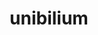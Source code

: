 ---
title: "unibilium"
layout: cache
categories: [package, develop]
meta: {"compilers": ["gcc@10.5.0", "gcc@13.3.0"], "num_specs": 14, "num_specs_by_stack": {"developer-tools-aarch64-linux-gnu": 7, "developer-tools-x86_64_v3-linux-gnu": 7, "root": 14}, "oss": ["centos7", "rhel8"], "platforms": ["linux"], "stacks": ["developer-tools-aarch64-linux-gnu", "developer-tools-x86_64_v3-linux-gnu", "root"], "targets": ["aarch64", "x86_64_v3"], "versions": ["2.0.0", "2.1.2"]}
spec_details: [{"compiler": "gcc@10.5.0", "hash": "3azkv4eje3yi6ly3vdpn5c7wuxpxnojh", "os": "centos7", "platform": "linux", "size": "-", "stacks": ["developer-tools-x86_64_v3-linux-gnu", "root"], "target": "x86_64_v3", "variants": ["build_system=autotools"], "versions": ["2.1.2"]}, {"compiler": "gcc@10.5.0", "hash": "7jq3vidatasqbikbxw4eb4pcwci2qhuy", "os": "centos7", "platform": "linux", "size": "-", "stacks": ["developer-tools-x86_64_v3-linux-gnu", "root"], "target": "x86_64_v3", "variants": ["build_system=autotools"], "versions": ["2.1.2"]}, {"compiler": "gcc@13.3.0", "hash": "7syefix4szjdzuf7k24sbuukwnuhspio", "os": "rhel8", "platform": "linux", "size": "-", "stacks": ["developer-tools-aarch64-linux-gnu", "root"], "target": "aarch64", "variants": ["build_system=autotools"], "versions": ["2.1.2"]}, {"compiler": "gcc@10.5.0", "hash": "a5u7vyv5u4iawej2sw7kpkkrxrjdktmw", "os": "centos7", "platform": "linux", "size": "-", "stacks": ["developer-tools-x86_64_v3-linux-gnu", "root"], "target": "x86_64_v3", "variants": ["build_system=autotools"], "versions": ["2.1.2"]}, {"compiler": "gcc@13.3.0", "hash": "doo4k2wmyhxa6ximf2wzcyvb7ygngquc", "os": "rhel8", "platform": "linux", "size": "-", "stacks": ["developer-tools-aarch64-linux-gnu", "root"], "target": "aarch64", "variants": ["build_system=generic"], "versions": ["2.0.0"]}, {"compiler": "gcc@13.3.0", "hash": "e7pjiigk4vpab2odk67l3l4pt4n2ftpw", "os": "rhel8", "platform": "linux", "size": "-", "stacks": ["developer-tools-aarch64-linux-gnu", "root"], "target": "aarch64", "variants": ["build_system=autotools"], "versions": ["2.1.2"]}, {"compiler": "gcc@10.5.0", "hash": "hr5kzy5kh2spvz6xswqiqjabmdxqqqf6", "os": "centos7", "platform": "linux", "size": "-", "stacks": ["developer-tools-x86_64_v3-linux-gnu", "root"], "target": "x86_64_v3", "variants": ["build_system=generic"], "versions": ["2.0.0"]}, {"compiler": "gcc@13.3.0", "hash": "i6qywhdszyxsywqavj4dgh7tjou4r5zr", "os": "rhel8", "platform": "linux", "size": "-", "stacks": ["developer-tools-aarch64-linux-gnu", "root"], "target": "aarch64", "variants": ["build_system=generic"], "versions": ["2.0.0"]}, {"compiler": "gcc@13.3.0", "hash": "ifgosirnggg6qmjvvv6nw3atwgl4f3ns", "os": "rhel8", "platform": "linux", "size": "-", "stacks": ["developer-tools-aarch64-linux-gnu", "root"], "target": "aarch64", "variants": ["build_system=autotools"], "versions": ["2.1.2"]}, {"compiler": "gcc@10.5.0", "hash": "oxk4j2dgyjwsdwlco45cuejszf4ozoz6", "os": "centos7", "platform": "linux", "size": "-", "stacks": ["developer-tools-x86_64_v3-linux-gnu", "root"], "target": "x86_64_v3", "variants": ["build_system=generic"], "versions": ["2.0.0"]}, {"compiler": "gcc@10.5.0", "hash": "qjlnx7gdtbezz2xsk5sngyggcp4f4xf5", "os": "centos7", "platform": "linux", "size": "-", "stacks": ["developer-tools-x86_64_v3-linux-gnu", "root"], "target": "x86_64_v3", "variants": ["build_system=autotools"], "versions": ["2.1.2"]}, {"compiler": "gcc@13.3.0", "hash": "tio3va2uhtqfxq2llpie6xbevjw5tzr2", "os": "rhel8", "platform": "linux", "size": "-", "stacks": ["developer-tools-aarch64-linux-gnu", "root"], "target": "aarch64", "variants": ["build_system=generic"], "versions": ["2.0.0"]}, {"compiler": "gcc@13.3.0", "hash": "wgg5tydvjnfzbevjtb5dy2mdp5m62oli", "os": "rhel8", "platform": "linux", "size": "-", "stacks": ["developer-tools-aarch64-linux-gnu", "root"], "target": "aarch64", "variants": ["build_system=autotools"], "versions": ["2.1.2"]}, {"compiler": "gcc@10.5.0", "hash": "ywtashwqeo5chyoeru3owo5hpsqv3kwf", "os": "centos7", "platform": "linux", "size": "-", "stacks": ["developer-tools-x86_64_v3-linux-gnu", "root"], "target": "x86_64_v3", "variants": ["build_system=generic"], "versions": ["2.0.0"]}]
---